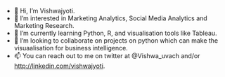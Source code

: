 - 👋 Hi, I’m Vishwajyoti.
- 👀 I’m interested in Marketing Analytics, Social Media Analytics and Marketing Research.
- 🌱 I’m currently learning Python, R, and visualisation tools like Tableau. 
- 💞️ I’m looking to collaborate on projects on python which can make the visuaalisation for business intelligence.
- 📫 You can reach out to me on twitter at @Vishwa_uvach and/or http://linkedin.com/vishwajyoti.

<!---
jyoti-vishwa/jyoti-vishwa is a ✨ special ✨ repository because its `README.md` (this file) appears on your GitHub profile.
You can click the Preview link to take a look at your changes.
--->
